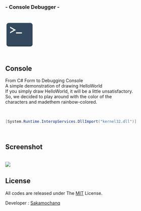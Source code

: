 <div align="left">
  <h3>- Console Debugger -</h3>
  <br>
  <a href="#">
    <img src="./assets/ConsoleDebugger.png" width="90px">
  </a>
  <br>
  <br>
</div>

## Console

From C# Form to Debugging Console  
A simple demonstration of drawing HelloWorld  
If you simply draw HelloWorld, it will be a little unsatisfactory.  
So, we decided to play around with the color of the  
characters and madethem rainbow-colored.

<br>

```cs
[System.Runtime.InteropServices.DllImport("kernel32.dll")]
```

<br>

## Screenshot

<br>

<img src="./assets/App.gif" width="450px">

<br>

## License

All codes are released under The [MIT](https://github.com/Sakamochanq/dotnet-archive/blob/master/LICENSE) License.

Developer : [Sakamochanq](https://github.com/Sakamochanq)
